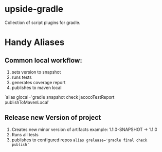 # upside-gradle
Collection of script plugins for gradle.

# Handy Aliases
## Common local workflow:
1. sets version to snapshot
2. runs tests
3. generates coverage report
4. publishes to maven local

`alias glocal='gradle snapshot check jacocoTestReport publishToMavenLocal'

## Release new Version of project
1. Creates new minor version of artifacts example: 1.1.0-SNAPSHOT -> 1.1.0
2. Runs all tests
3. publishes to configured repos
`alias grelease='gradle final check publish'`
